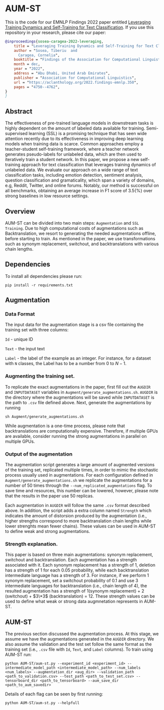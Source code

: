 # AUM-ST

This is the code for our EMNLP Findings 2022 paper entitled [Leveraging Training Dynamics and Self-Training for Text Classification]([https://www.aclweb.org/anthology/2020.emnlp-main.715/](https://aclanthology.org/2022.findings-emnlp.350/)). If you use this repository in your research, please cite our paper:

```bibtex
@inproceedings{sosea-caragea-2022-leveraging,
    title = "Leveraging Training Dynamics and Self-Training for Text Classification",
    author = "Sosea, Tiberiu  and
      Caragea, Cornelia",
    booktitle = "Findings of the Association for Computational Linguistics: EMNLP 2022",
    month = dec,
    year = "2022",
    address = "Abu Dhabi, United Arab Emirates",
    publisher = "Association for Computational Linguistics",
    url = "https://aclanthology.org/2022.findings-emnlp.350",
    pages = "4750--4762",
}
}
```
## Abstract

The effectiveness of pre-trained language models in downstream tasks is highly dependent on the amount of labeled data available for training. Semi-supervised learning (SSL) is a promising technique that has seen wide attention recently due to its effectiveness in improving deep learning models when training data is scarce. Common approaches employ a teacher-student self-training framework, where a teacher network generates pseudo-labels for unlabeled data, which are then used to iteratively train a student network. In this paper, we propose a new self-training approach for text classification that leverages training dynamics of unlabeled data. We evaluate our approach on a wide range of text classification tasks, including emotion detection, sentiment analysis, question classification and gramaticality, which span a variety of domains, e.g, Reddit, Twitter, and online forums. Notably, our method is successful on all benchmarks, obtaining an average increase in F1 score of 3.5{\%} over strong baselines in low resource settings.

## Overview

AUM-ST can be divided into two main steps: ```Augmentation``` and ```SSL Training```. Due to high computational costs of augmentations such as Backtranslation, we resort to generating the needed augmentations offline, before starting to train. As mentioned in the paper, we use transformations such as synonym replacement, switchout, and backtranslations with various chain lengths.

## Dependencies

To install all dependencies please run:

```pip install -r requirements.txt```

## Augmentation

### Data Format

The input data for the augmentation stage is a csv file containing the training set with three columns: 

```Id``` - unique ID

```Text``` - the input text

```Label``` - the label of the example as an integer. For instance, for a dataset with `N` classes, the Label has to be a number from $0$ to $N-1$.

### Augmenting the training set.

To replicate the exact augmentations in the paper, first fill out the `AUGDIR` and `INPUTDATASET` variables in `Augment/generate_augmentations.sh`. `AUGDIR` is the directory where the augmentations will be saved while `INPUTDATASET` is the path to `.csv` file defined above. Next, generate the augmentations by running

`sh Augment/generate_augmentations.sh`

While augmentation is a one-time process, please note that backtranslations are computationally expensive. Therefore, if multiple GPUs are available, consider running the strong augmentations in parallel on multiple GPUs.

### Output of the augmentation

The augmentation script generates a large amount of augmented versions of the training set, replicated multiple times, in order to mimic the stochastic process usually used in augmentations. For each configuration defined in `Augment/generate_augmentations.sh` we replicate the augmentations for a number of $50$ times through the `--num_replicated_augmentations` flag. To save time and resources, this number can be lowered, however, please note that the results in the paper use $50$ replicas.

Each augmentation in `AUGDIR` will follow the same `.csv` format described above. In addition, the script adds a extra column named `Strength` which indicates the amount of distorsion produced by the augmentation (i.e., higher strengths correspond to more backtranslation chain lengths while lower strenghts mean fewer chains). These values can be used in AUM-ST to define weak and strong augmentations.

### Strength explanation.

This paper is based on three main augmentations: synonym replacement, switchout and backtranslation. Each augmentation has a strength associated with it. Each synonym replacement has a strength of $1$, deletion has a strength of $1$ for each $0.05$ probability, while each backtranslation intermediate language has a strength of $3$. For instance, if we perform $1$ synonym replacement, set a switchout probability of $0.1$ and use $3$ intermediate languages for backtranslation (i.e., chain length of $4$), the resulted augmentation has a strength of $1$(synonym replacement) + $2$ (switchout) + $3\*3$ (backtranslation) = $12$. These strength values can be used to define what weak or strong data augmnetation represents in AUM-ST. 

## AUM-ST

The previous section discussed the augmentation process. At this stage, we assume we have the augmentations generated in the `AUGDIR` directory. We also assume the validation and the test set follow the same format as the training set (i.e., `.csv` file with `Id`, `Text`, and `Label` columns). To train using AUM-ST run:

```python AUM-ST/aum-st.py --experiment_id <experiment_id> --intermediate_model_path <intermediate_model_path> --num_labels <num_labels> --augmentation_dir <aug_dir> --validation_path <path_to_validation.csv> --test_path <path_to_test_set.csv> --tensorboard_dir <path_to_tensorboard> --aum_save_dir <path_to_aum_savedir>```

Details of each flag can be seen by first running:

```python AUM-ST/aum-st.py --helpfull```



